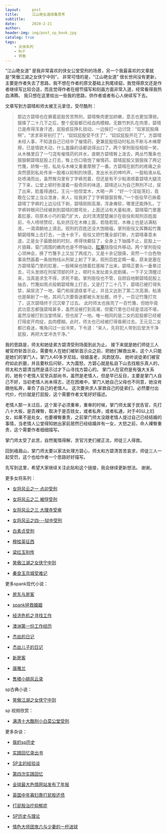 ```yaml
---
layout:     post
title:      江山艳女道续集思考
subtitle:   
date:       2020-2-21
author:     
header-img: img/post_sp_book.jpg
catalog: true
tags:
    - 女侠系列
    - M/F
    - 转载
---
```



“江山艳女道” 是我非常喜欢的侠女公堂受刑的场景，另一个我最喜欢的文章就是“笑傲江湖之女侠宁中则”， 非常可惜的是，“江山艳女道” 很长世间没有更新，主要是作者失去了思路，我不想在作者的原文基础上狗尾续貂，我觉得原文还是作者继续写比较合适，而且觉得作者在细节描写和刻画方面非常入道，经常看得我热血沸腾。 我只想在这里给出一些我的思路，供作者或者有心人继续写下去。


文章写到方碧晴和师太被王元拿住，受尽酷刑：

>
> 那边方碧晴也在撅着屁股苦苦熬刑，碧晴臀肉更加娇嫩，意志也更加薄弱，狠揍了二十几下之后，整个屁股都已经血肉模糊，无数竹刺扎在肉里，碧晴已是疼得浑身汗透，屁股疯狂挣扎扭动，一边挨打一边讨饶：“奴家屁股痛啊”，“求求哥哥别打了”，“奴奴屁股受不住了”，“奴奴屁股开花了”。方碧晴未经人事，不知道自己已经中了催情药，更兼屁股扭动时私处不断与木棒摩擦，已是情欲大动，什么羞臊的话都说得出口了。两个掌刑衙役相视一笑，从木桶里舀了一勺混有催情药的井水，直朝方碧晴臀上泼去，两丛竹篾条也狠狠朝碧晴屁股上打去，臀上伤口吸饱了催情药，碧晴屁股又狠狠挨了两记竹篾，娇臀一扭，私处与木棒又重重摩擦了一番。方碧晴在剧烈的疼痛之余突然感到私处传来一股难以抑制的快感，发出长长的呻吟声，一股粘液从私处喷涌而出，虽然臀沟里有丁字裤兜着，但还是有不少粘液顺着碧晴大腿流了下来，公堂上顿时弥漫着一股奇异的味道，碧晴还以为自己熬刑不过，尿了出来，脸羞得通红。王元一拍惊堂木，大喝一声：“好一个淫娃荡妇，竟敢在公堂上当众泄身，来人，给我剥了丁字裤狠狠笞臀。”一个衙役早已揪着碧晴丁字裤的上边沿往下剥，碧晴刚刚高潮，浑身瘫软，哪里还能挣扎，丁字裤转眼间已经被剥到碧晴的膝弯处，上面还沾有大量粘液，碧晴菊门里塞着肛塞，将原本小巧的菊门扩大，此时清清楚楚展示在衙役和观刑百姓面前，令人啧啧赞叹，私处挤压在木棒上面，若隐若现，木棒上也是沾满粘液，一滴滴朝地上滴去。观刑的百姓还没大饱眼福，掌刑衙役又挥舞起竹篾朝碧晴臀上击打去，一连十余下，衙役又把竹篾全部打断，方碧晴春意未退，正是女子最脆弱的时刻，疼得快癫狂了，全身上下抽搐不止，屁股上一片狼藉，菊门周围的嫩肉也是不停抽动，[肛塞](https://amzn.to/2Q1TgT6)隐隐往外移动。两个掌刑衙役心领神会，换了竹篾手上又加了两成力，又是十余记狠揍，突然一个白色物事突然画着一条抛物线从刑架上射了下来，观刑百姓定睛一看，原来是塞在方碧晴菊门里的肛塞，一股稀屎也随着肛塞飚了出来，碧晴正要头一垂晕过去，可头发绑在刑架顶部的环上，顿时头发扯直头皮剧痛，一下子又清醒过来，当真是求生不得，求死不能。掌刑衙役也不管，自顾自地朝碧晴屁股上抽去，竹篾如雨点般朝碧晴臀上打去，又是打了二十几下，碧晴已被打得失禁，屎尿流了一地，菊门和尿道痉挛不止，并且又达到了第二次高潮，粘液也是飙射了一地，其间几次要昏迷都被头发扯醒。终于，一百记竹篾打完了，这次碧晴终于沉沉晕了过去。  此时师太也挨完了一百竹篾，但她毕竟武功意志都强碧晴甚多，虽然没被打到高潮，但蜜穴里也已经是湿润不堪，虽然没被打到当堂喷屎，但也尿了一地。唯一相同的是二女的屁股都已经被打得皮开肉绽，血肉模糊。此时，师太也已经被打得昏厥过去。王元见二女都已昏迷，嘴角闪过一丝冷笑，下令道：“来人，先将犯人带到后堂洗干净屁股，再把大堂冲洗干净。” 



我的思路是，师太和她徒弟方碧清受刑场面到此为止。 接下来就是她们师徒三人被官府斩首示众，需要有人在她们被斩首示众之前，把她们解救出来，这个人只能是她们的掌门人，掌门人40多岁尼姑，徐娘虽老，风韵犹存。 她听说徒弟们被官府如此折磨，并且要秋后问斩，大为震怒，方碧心就是私自下山去找极乐真人的，师太和方碧清当然是请示过才下山寻找方碧心的。 掌门人在官府是有强大关系的，她有个老情人官至兵部尚书，虽然是老情人，但是早已反目，主要是掌门人自己不好，当初老情人尚未得志，还在困难中，掌门人她自己父母也不同意，她没肯跟他私奔，辜负了自己的老情人。 这次要央求人家救自己的徒弟们，必然要付出代价，代价就是打屁股，这个需要作者文笔好好描述。



老情人那一关过后，这个案子必须重审，重审的时候，掌门师太属于民告官，先打八十大板，是否裸臀，取决于是否妓女，或者私奔，或者私通，对于40以上妇女，如果不是处女，也要裸臀重责，之前掌门师太没跟老情人提过自己已经结婚的事情，当老情人公堂得知她出家前居然已经结婚并有一女，大怒之前，命人裸臀重责，这个需要作者细细描写。



掌门师太受了此苦，自然冤情得解，贪官污吏们被正法，师徒三人得救。 



回到峨眉山，掌门师太要以家法处理方碧心，师太和方碧清苦苦哀求，师徒三人一起受罚，这个也给作者一个思路好好描写。


先写到这里，希望大家继续关注此贴和这个链接，我会继续更新想法。 谢谢。



更多女将系列：

- [女将风云之一 点卯受刑](http://childinside.club/2003/12/11/%E5%A5%B3%E5%B0%86%E9%A3%8E%E4%BA%91%E4%B9%8B%E4%B8%80-%E7%82%B9%E5%8D%AF%E5%8F%97%E5%88%91/)

- [女将风云之二 被俘受刑](http://childinside.club/2003/12/11/%E5%A5%B3%E5%B0%86%E9%A3%8E%E4%BA%91%E4%B9%8B%E4%BA%8C-%E8%A2%AB%E4%BF%98%E5%8F%97%E5%88%91/)

- [女将风云之三 大理寺受审](http://childinside.club/2003/12/11/%E5%A5%B3%E5%B0%86%E9%A3%8E%E4%BA%91%E4%B9%8B%E4%B8%89-%E5%A4%A7%E7%90%86%E5%AF%BA%E5%8F%97%E5%AE%A1/)

- [女将风云之四---狱中受刑](http://childinside.club/2003/12/11/%E5%A5%B3%E5%B0%86%E9%A3%8E%E4%BA%91%E4%B9%8B%E5%9B%9B-%E7%8B%B1%E4%B8%AD%E5%8F%97%E5%88%91/)

- [白素贞受刑](http://childinside.club/2003/12/11/%E7%99%BD%E7%B4%A0%E8%B4%9E%E5%8F%97%E5%88%91/)

- [穆桂英征西](http://childinside.club/2013/04/17/%E7%A9%86%E6%A1%82%E8%8B%B1%E5%BE%81%E8%A5%BF/)

- [梁红玉别传](http://childinside.club/2013/12/11/%E6%A2%81%E7%BA%A2%E7%8E%89%E5%88%AB%E4%BC%A0/)

- [笑傲江湖之女侠宁中则](http://childinside.club/2013/12/20/%E7%AC%91%E5%82%B2%E6%B1%9F%E6%B9%96%E4%B9%8B%E5%A5%B3%E4%BE%A0%E5%AE%81%E4%B8%AD%E5%88%99/)

- [秦良玉京城受难记](http://childinside.club/2016/05/12/%E7%A7%A6%E8%89%AF%E7%8E%89%E4%BA%AC%E5%9F%8E%E5%8F%97%E9%9A%BE%E8%AE%B0/)

更多spank现代小说：

- [房东与房客](http://childinside.club/2019/12/31/%E6%88%BF%E4%B8%9C%E4%B8%8E%E6%88%BF%E5%AE%A2/)
- [spank拯救婚姻](http://childinside.club/2019/12/29/spank%E6%8B%AF%E6%95%91%E5%A9%9A%E5%A7%BB/)
- [经济危机之寻找工作](http://childinside.club/2019/11/25/%E7%BB%8F%E6%B5%8E%E5%8D%B1%E6%9C%BA%E4%B9%8B%E5%AF%BB%E6%89%BE%E5%B7%A5%E4%BD%9C/)

- [澳洲第一份工作经历](http://childinside.club/2018/06/02/%E6%BE%B3%E6%B4%B2%E7%AC%AC%E4%B8%80%E4%BB%BD%E5%B7%A5%E4%BD%9C%E7%BB%8F%E5%8E%86/)
- [杰丝的日记](http://childinside.club/2018/04/18/%E6%9D%B0%E4%B8%9D%E7%9A%84%E6%97%A5%E8%AE%B0/)
- [杰丝儿子的日记](http://childinside.club/2018/04/17/%E6%9D%B0%E4%B8%9D%E5%84%BF%E5%AD%90%E7%9A%84%E6%97%A5%E8%AE%B0/)
- [新房客](http://childinside.club/2018/04/16/%E7%94%B7%E6%88%BF%E4%B8%9C%E4%B8%8E%E5%A5%B3%E6%88%BF%E5%AE%A2/)
- [唐雅兰](http://childinside.club/2013/04/03/%E5%94%90%E9%9B%85%E5%85%B0/)

- [售楼小姐风云录](http://childinside.club/2020/01/02/%E5%8D%B1%E6%9C%BA%E6%9D%A5%E4%B8%B4/)



sp古典小说：

- [笑傲江湖之女侠宁中则](http://childinside.club/2013/12/20/%E7%AC%91%E5%82%B2%E6%B1%9F%E6%B9%96%E4%B9%8B%E5%A5%B3%E4%BE%A0%E5%AE%81%E4%B8%AD%E5%88%99/)


sp 视频欣赏：

- [满清十大酷刑小白菜公堂受刑](http://childinside.club/2018/04/19/%E5%B0%8F%E7%99%BD%E8%8F%9C%E5%8F%97%E5%88%91/)


更多杂谈：

- [我的sp历史](http://childinside.club/2019/10/10/%E6%88%91%E7%9A%84sp%E5%8E%86%E5%8F%B2/)

- [实践回忆录出书](http://childinside.club/2020/01/15/%E5%AE%9E%E8%B7%B5%E5%9B%9E%E5%BF%86%E5%BD%95%E5%87%BA%E4%B9%A6/)

- [SP主的经验谈](http://childinside.club/2013/04/17/SP%E4%B8%BB%E7%9A%84%E7%BB%8F%E9%AA%8C%E8%B0%88/)

- [第四次实践回忆](http://childinside.club/2018/10/16/%E7%AC%AC%E5%9B%9B%E6%AC%A1%E5%AE%9E%E8%B7%B5%E5%9B%9E%E5%BF%86/)

- [全球最大色情网站发布了年报](http://childinside.club/2020/03/06/%E5%85%A8%E7%90%83%E6%9C%80%E5%A4%A7%E8%89%B2%E6%83%85%E7%BD%91%E7%AB%99%E5%8F%91%E5%B8%83%E4%BA%86%E5%B9%B4%E6%8A%A5/)

- [英国中年寡妇靠打屁股还债](http://childinside.club/2020/02/07/%E8%8B%B1%E5%9B%BD%E4%B8%AD%E5%B9%B4%E5%AF%A1%E5%A6%87/)

- [打屁股治疗抑郁症](http://childinside.club/2020/01/19/%E6%89%93%E5%B1%81%E8%82%A1%E6%B2%BB%E7%96%97%E6%8A%91%E9%83%81%E7%97%87/)

- [SP历史与理论](http://childinside.club/2019/12/31/SP%E5%8E%86%E5%8F%B2%E4%B8%8E%E7%90%86%E8%AE%BA/)

- [情色大师团鬼六与少妻的一杆进球](http://childinside.club/2020/01/13/%E6%83%85%E8%89%B2%E5%A4%A7%E5%B8%88%E5%9B%A2%E9%AC%BC%E5%85%AD%E4%B8%8E%E5%B0%91%E5%A6%BB%E7%9A%84%E4%B8%80%E6%9D%86%E8%BF%9B%E7%90%83/)
